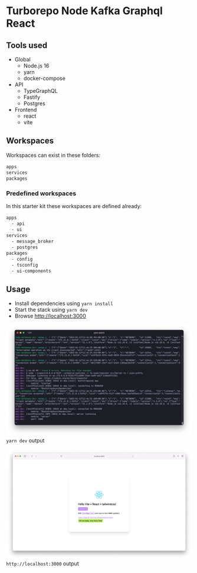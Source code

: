 # Turborepo Node Kafka Graphql React

## Tools used

-   Global
    -   Node.js 16
    -   yarn
    -   docker-compose
-   API
    -   TypeGraphQL
    -   Fastify
    -   Postgres
-   Frontend
    -   react
    -   vite

## Workspaces

Workspaces can exist in these folders:

```text
apps
services
packages
```

### Predefined workspaces

In this starter kit these workspaces are defined already:

```text
apps
  - api
  - ui
services
  - message_broker
  - postgres
packages
  - config
  - tsconfig
  - ui-components
```

## Usage

-   Install dependencies using `yarn install`
-   Start the stack using `yarn dev`
-   Browse [http://localhost:3000](http://localhost:3000)

![Screenshot](assets/2022-01-12-13-49-33.png)
`yarn dev` output

![Screenshot](assets/2022-01-12-15-02-19.png)
`http://localhost:3000` output
